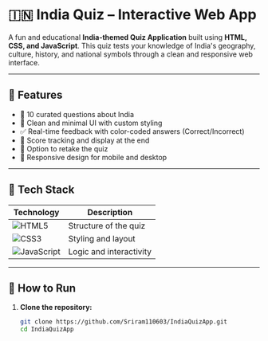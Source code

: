 # 🇮🇳 India Quiz – Interactive Web App

A fun and educational **India-themed Quiz Application** built using **HTML, CSS, and JavaScript**. This quiz tests your knowledge of India's geography, culture, history, and national symbols through a clean and responsive web interface.

---

## 🌟 Features

- 📌 10 curated questions about India  
- 🎨 Clean and minimal UI with custom styling  
- ✅ Real-time feedback with color-coded answers (Correct/Incorrect)  
- 🧠 Score tracking and display at the end  
- 🔁 Option to retake the quiz  
- 📱 Responsive design for mobile and desktop

---

## 🧰 Tech Stack

| Technology | Description |
|------------|-------------|
| ![HTML5](https://img.shields.io/badge/HTML5-E34F26?style=for-the-badge&logo=html5&logoColor=white) | Structure of the quiz |
| ![CSS3](https://img.shields.io/badge/CSS3-1572B6?style=for-the-badge&logo=css3&logoColor=white) | Styling and layout |
| ![JavaScript](https://img.shields.io/badge/JavaScript-F7DF1E?style=for-the-badge&logo=javascript&logoColor=black) | Logic and interactivity |

---

## 🚀 How to Run

1. **Clone the repository:**
   ```bash
   git clone https://github.com/Sriram110603/IndiaQuizApp.git
   cd IndiaQuizApp

 
 

